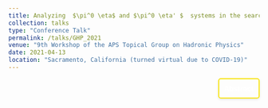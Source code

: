 ```yaml
---
title: Analyzing ￼$\pi^0 \eta$ and $\pi^0 \eta' $￼ systems in the search for exotic hybrid mesons at GlueX$ \| \textit{GHP}$ 
collection: talks
type: "Conference Talk"
permalink: /talks/GHP_2021
venue: "9th Workshop of the APS Topical Group on Hadronic Physics"
date: 2021-04-13
location: "Sacramento, California (turned virtual due to COVID-19)"
---
```


<div style="display: flex; align-items: flex-start; justify-content: flex-end; border: 2px solid #f9e40c; padding: 10px; border-radius: 5px; width: fit-content; box-shadow: 0 2px 4px rgba(0, 0, 0, 0.1); margin-left: auto;">
  <p style="margin: 0;">
    <a href="https://indico.jlab.org/event/412/contributions/7768/" style="text-decoration: none; color: #ffffff; font-weight: bold;">
      Abstract
    </a>
  </p>
</div>


